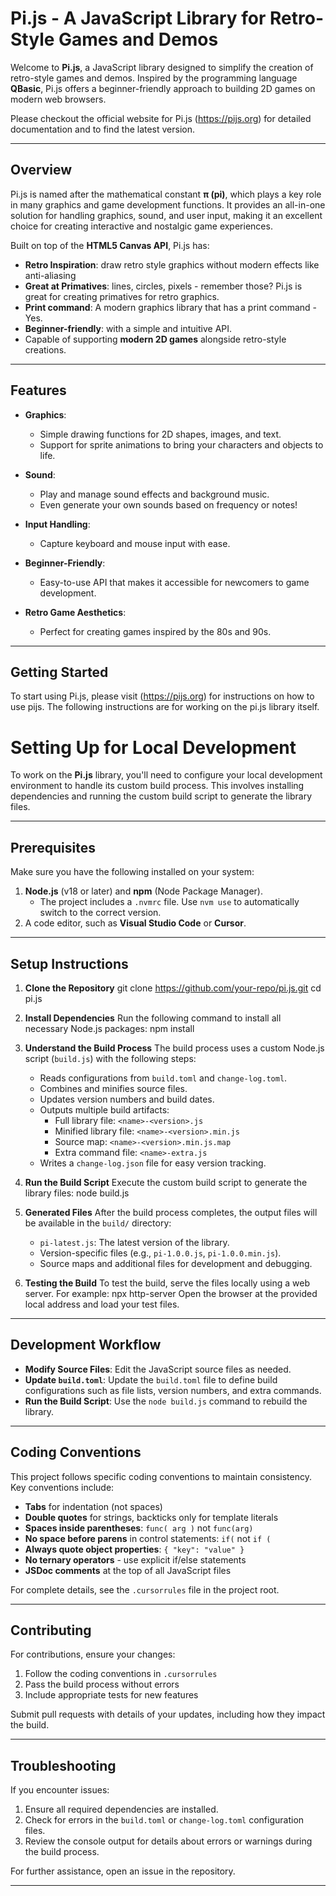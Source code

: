 # Pi.js - A JavaScript Library for Retro-Style Games and Demos

Welcome to **Pi.js**, a JavaScript library designed to simplify the creation of retro-style games and demos. Inspired by the programming language **QBasic**, Pi.js offers a beginner-friendly approach to building 2D games on modern web browsers.

Please checkout the official website for Pi.js (https://pijs.org) for detailed documentation and to
find the latest version.

---

## **Overview**

Pi.js is named after the mathematical constant **π (pi)**, which plays a key role in many graphics and game development functions. It provides an all-in-one solution for handling graphics, sound, and user input, making it an excellent choice for creating interactive and nostalgic game experiences.

Built on top of the **HTML5 Canvas API**, Pi.js has:
- **Retro Inspiration**: draw retro style graphics without modern effects like anti-aliasing
- **Great at Primatives**: lines, circles, pixels - remember those? Pi.js is great for creating primatives for retro graphics.
- **Print command**: A modern graphics library that has a print command - Yes.
- **Beginner-friendly**: with a simple and intuitive API.
- Capable of supporting **modern 2D games** alongside retro-style creations.

---

## **Features**

- **Graphics**: 
	- Simple drawing functions for 2D shapes, images, and text.
	- Support for sprite animations to bring your characters and objects to life.

- **Sound**:
	- Play and manage sound effects and background music.
	- Even generate your own sounds based on frequency or notes!

- **Input Handling**:
	- Capture keyboard and mouse input with ease.

- **Beginner-Friendly**:
	- Easy-to-use API that makes it accessible for newcomers to game development.

- **Retro Game Aesthetics**:
	- Perfect for creating games inspired by the 80s and 90s.

---

## **Getting Started**

To start using Pi.js, please visit (https://pijs.org) for instructions on how to use pijs. The following 
instructions are for working on the pi.js library itself.

# Setting Up for Local Development

To work on the **Pi.js** library, you'll need to configure your local development environment to handle its custom build process. This involves installing dependencies and running the custom build script to generate the library files.

---

## **Prerequisites**

Make sure you have the following installed on your system:

1. **Node.js** (v18 or later) and **npm** (Node Package Manager).
   - The project includes a `.nvmrc` file. Use `nvm use` to automatically switch to the correct version.
2. A code editor, such as **Visual Studio Code** or **Cursor**.

---

## **Setup Instructions**

1. **Clone the Repository**
   git clone https://github.com/your-repo/pi.js.git
   cd pi.js

2. **Install Dependencies**
   Run the following command to install all necessary Node.js packages:
   npm install

3. **Understand the Build Process**
   The build process uses a custom Node.js script (`build.js`) with the following steps:
   - Reads configurations from `build.toml` and `change-log.toml`.
   - Combines and minifies source files.
   - Updates version numbers and build dates.
   - Outputs multiple build artifacts:
     - Full library file: `<name>-<version>.js`
     - Minified library file: `<name>-<version>.min.js`
     - Source map: `<name>-<version>.min.js.map`
     - Extra command file: `<name>-extra.js`
   - Writes a `change-log.json` file for easy version tracking.

4. **Run the Build Script**
   Execute the custom build script to generate the library files:
   node build.js

5. **Generated Files**
   After the build process completes, the output files will be available in the `build/` directory:
   - `pi-latest.js`: The latest version of the library.
   - Version-specific files (e.g., `pi-1.0.0.js`, `pi-1.0.0.min.js`).
   - Source maps and additional files for development and debugging.

6. **Testing the Build**
   To test the build, serve the files locally using a web server. For example:
   npx http-server
   Open the browser at the provided local address and load your test files.

---

## **Development Workflow**

- **Modify Source Files**: Edit the JavaScript source files as needed.
- **Update `build.toml`**: Update the `build.toml` file to define build configurations such as file lists, version numbers, and extra commands.
- **Run the Build Script**: Use the `node build.js` command to rebuild the library.

---

## **Coding Conventions**

This project follows specific coding conventions to maintain consistency. Key conventions include:

- **Tabs** for indentation (not spaces)
- **Double quotes** for strings, backticks only for template literals
- **Spaces inside parentheses**: `func( arg )` not `func(arg)`
- **No space before parens** in control statements: `if(` not `if (`
- **Always quote object properties**: `{ "key": "value" }`
- **No ternary operators** - use explicit if/else statements
- **JSDoc comments** at the top of all JavaScript files

For complete details, see the `.cursorrules` file in the project root.

---

## **Contributing**

For contributions, ensure your changes:
1. Follow the coding conventions in `.cursorrules`
2. Pass the build process without errors
3. Include appropriate tests for new features

Submit pull requests with details of your updates, including how they impact the build.

---

## **Troubleshooting**

If you encounter issues:
1. Ensure all required dependencies are installed.
2. Check for errors in the `build.toml` or `change-log.toml` configuration files.
3. Review the console output for details about errors or warnings during the build process.

For further assistance, open an issue in the repository.

---
